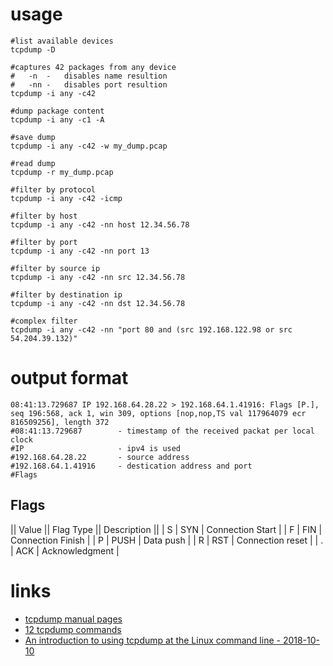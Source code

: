 # usage

```
#list available devices
tcpdump -D

#captures 42 packages from any device
#   -n  -   disables name resultion
#   -nn -   disables port resultion
tcpdump -i any -c42

#dump package content
tcpdump -i any -c1 -A

#save dump
tcpdump -i any -c42 -w my_dump.pcap

#read dump
tcpdump -r my_dump.pcap

#filter by protocol
tcpdump -i any -c42 -icmp

#filter by host
tcpdump -i any -c42 -nn host 12.34.56.78

#filter by port
tcpdump -i any -c42 -nn port 13

#filter by source ip
tcpdump -i any -c42 -nn src 12.34.56.78

#filter by destination ip
tcpdump -i any -c42 -nn dst 12.34.56.78

#complex filter
tcpdump -i any -c42 -nn "port 80 and (src 192.168.122.98 or src 54.204.39.132)"
```

# output format

```
08:41:13.729687 IP 192.168.64.28.22 > 192.168.64.1.41916: Flags [P.], seq 196:568, ack 1, win 309, options [nop,nop,TS val 117964079 ecr 816509256], length 372
#08:41:13.729687        - timestamp of the received packat per local clock
#IP                     - ipv4 is used
#192.168.64.28.22       - source address
#192.168.64.1.41916     - destication address and port
#Flags
```

## Flags

|| Value || Flag Type || Description ||
| S | SYN | Connection Start |
| F | FIN | Connection Finish |
| P | PUSH | Data push |
| R | RST | Connection reset |
| . | ACK | Acknowledgment |

# links

* [tcpdump manual pages](http://www.tcpdump.org/manpages/tcpdump.1.html)
* [12 tcpdump commands](http://www.tecmint.com/12-tcpdump-commands-a-network-sniffer-tool/)
* [An introduction to using tcpdump at the Linux command line - 2018-10-10](https://opensource.com/article/18/10/introduction-tcpdump)
